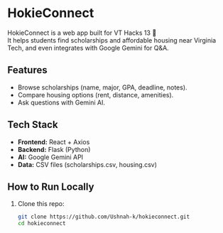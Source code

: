 # HokieConnect

HokieConnect is a web app built for VT Hacks 13 🚀  
It helps students find scholarships and affordable housing near Virginia Tech, and even integrates with Google Gemini for Q&A.

## Features
- Browse scholarships (name, major, GPA, deadline, notes).
- Compare housing options (rent, distance, amenities).
- Ask questions with Gemini AI.

## Tech Stack
- **Frontend:** React + Axios
- **Backend:** Flask (Python)
- **AI:** Google Gemini API
- **Data:** CSV files (scholarships.csv, housing.csv)

## How to Run Locally
1. Clone this repo:
   ```bash
   git clone https://github.com/Ushnah-k/hokieconnect.git
   cd hokieconnect

